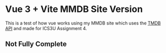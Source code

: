 # Vue 3 + Vite MMDB Site Version

This is a test of how vue works using my MMDB site which uses the [TMDB API](https://developers.themoviedb.org/3/getting-started/introduction) and made for ICS3U Assignment 4.

## Not Fully Complete


